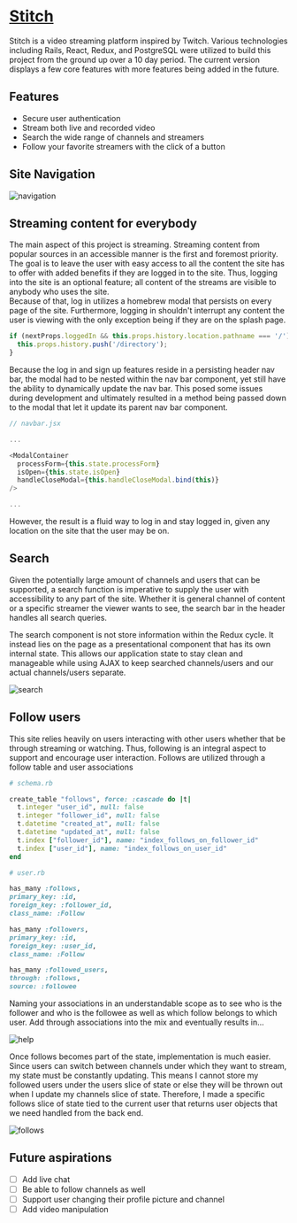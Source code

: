# [Stitch](stitch-tv.herokuapp.com)

Stitch is a video streaming platform inspired by Twitch.  Various technologies
including Rails, React, Redux, and PostgreSQL were utilized to build this project
from the ground up over a 10 day period.  The current version displays a few
core features with more features being added in the future.

## Features

* Secure user authentication
* Stream both live and recorded video
* Search the wide range of channels and streamers
* Follow your favorite streamers with the click of a button

## Site Navigation
![navigation](https://imgur.com/exg9w0I.gif 'Happy little gifs')

## Streaming content for everybody

The main aspect of this project is streaming.  Streaming content from popular sources
in an accessible manner is the first and foremost priority.  The goal is to leave
the user with easy access to all the content the site has to offer with added benefits
if they are logged in to the site.  Thus, logging into the site is an optional
feature; all content of the streams are visible to anybody who uses the site.  
Because of that, log in utilizes a homebrew modal that persists on every page of
the site.  Furthermore, logging in shouldn't interrupt any content the user is
viewing with the only exception being if they are on the splash page.

```javascript
if (nextProps.loggedIn && this.props.history.location.pathname === '/') {
  this.props.history.push('/directory');
}
```

Because the log in and sign up features reside in a persisting header nav bar,
the modal had to be nested within the nav bar component, yet still have the ability
to dynamically update the nav bar.  This posed some issues during development and
ultimately resulted in a method being passed down to the modal that let it update
its parent nav bar component.

```javascript
// navbar.jsx

...

<ModalContainer
  processForm={this.state.processForm}
  isOpen={this.state.isOpen}
  handleCloseModal={this.handleCloseModal.bind(this)}
/>

...

```

However, the result is a fluid way to log in and stay logged in, given any location
on the site that the user may be on.

## Search

Given the potentially large amount of channels and users that can be supported,
a search function is imperative to supply the user with accessibility to any part
of the site.  Whether it is general channel of content or a specific streamer the
viewer wants to see, the search bar in the header handles all search queries.

The search component is not store information within the Redux cycle.  It instead
lies on the page as a presentational component that has its own internal state.
This allows our application state to stay clean and manageable while using AJAX
to keep searched channels/users and our actual channels/users separate.

![search](https://imgur.com/0lCIfnz.gif 'scrollable dropdown!')

## Follow users

This site relies heavily on users interacting with other users whether that be
through streaming or watching.  Thus, following is an integral aspect to support
and encourage user interaction.  Follows are utilized through a follow table and user
associations

```ruby
# schema.rb

create_table "follows", force: :cascade do |t|
  t.integer "user_id", null: false
  t.integer "follower_id", null: false
  t.datetime "created_at", null: false
  t.datetime "updated_at", null: false
  t.index ["follower_id"], name: "index_follows_on_follower_id"
  t.index ["user_id"], name: "index_follows_on_user_id"
end

```

```ruby
# user.rb

has_many :follows,
primary_key: :id,
foreign_key: :follower_id,
class_name: :Follow

has_many :followers,
primary_key: :id,
foreign_key: :user_id,
class_name: :Follow

has_many :followed_users,
through: :follows,
source: :followee

```

Naming your associations in an understandable scope as to see who is the follower
and who is the followee as well as which follow belongs to which user.  Add through
associations into the mix and eventually results in...

![help](https://imgur.com/O67J4o0.gif 'help')

Once follows becomes part of the state, implementation is much easier.  Since users
can switch between channels under which they want to stream, my state must be constantly
updating.  This means I cannot store my followed users under the users slice of
state or else they will be thrown out when I update my channels slice of state.
Therefore, I made a specific follows slice of state tied to the current user that
returns user objects that we need handled from the back end.  

![follows](https://imgur.com/ehDNPbA.gif 'dynamic follows')

## Future aspirations

- [ ] Add live chat
- [ ] Be able to follow channels as well
- [ ] Support user changing their profile picture and channel
- [ ] Add video manipulation

